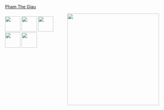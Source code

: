 <div class="badge-base LI-profile-badge" data-locale="en_US" data-size="medium" data-theme="light" data-type="VERTICAL" data-vanity="giauphamthe08" data-version="v1"><a class="badge-base__link LI-simple-link" href="https://vn.linkedin.com/in/giauphamthe08?trk=profile-badge">Pham The Giau</a></div>

<p>
<img align='right' src="https://media.giphy.com/media/UAUtB4Oi9U4EM/giphy.gif" width="300">
</p>


###

<img src="https://media.giphy.com/media/12oufCB0MyZ1Go/giphy.gif" width="50"></h2>
<img src="https://media.giphy.com/media/12oufCB0MyZ1Go/giphy.gif" width="50"></h2>
<img src="https://media.giphy.com/media/12oufCB0MyZ1Go/giphy.gif" width="50"></h2>
<img src="https://media.giphy.com/media/12oufCB0MyZ1Go/giphy.gif" width="50"></h2>
<img src="https://media.giphy.com/media/12oufCB0MyZ1Go/giphy.gif" width="50"></h2>


